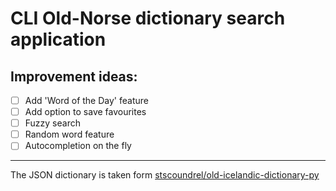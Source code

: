 # CLI Old-Norse dictionary search application

## Improvement ideas:
 * [ ] Add 'Word of the Day' feature
 * [ ] Add option to save favourites
 * [ ] Fuzzy search
 * [ ] Random word feature
 * [ ] Autocompletion on the fly

---
The JSON dictionary is taken form [stscoundrel/old-icelandic-dictionary-py](https://github.com/stscoundrel/old-icelandic-dictionary-py)
